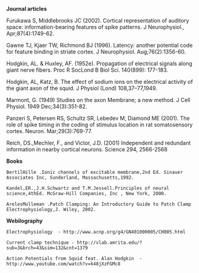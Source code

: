 **Journal articles**

Furukawa S, Middlebrooks JC (2002). Cortical representation of auditory space: information-bearing features of spike patterns. J Neurophysiol., Apr;87(4):1749-62.

Gawne TJ, Kjaer TW, Richmond BJ (1996). Latency: another potential code for feature binding in striate cortex. J Neurophysiol. Aug;76(2):1356-60.

Hodgkin, AL. & Huxley, AF. (1952e). Propagation of electrical signals along giant nerve fibers. Proc R SocLond B Biol Sci. 140(899): 177-183. 

Hodgkin, AL, Katz, B. The effect of sodium ions on the electrical activity of the giant axon of the squid. J Physiol (Lond) 108,37–77,1949.

Marmont, G. (1949) Studies on the axon Membrane; a new method. J Cell Physiol. 1949 Dec;34(3):351-82.

Panzeri S, Petersen RS, Schultz SR, Lebedev M, Diamond ME (2001). The role of spike timing in the coding of stimulus location in rat somatosensory cortex. Neuron. Mar;29(3):769-77.

Reich, DS.,Mechler, F., and Victor, J.D. (2001) Independent and redundant information in nearby cortical neurons. Science 294, 2566-2568

**Books**


    BertilHille .Ionic channels of excitable membrane,2nd Ed. Sinauer Associates Inc, Sunderland, Massachusetts,1992.
    
    Kandel,ER.,J.H.Schwartz and T.M.Jessell.Principles of neural science,4thEd. McGraw-Hill Companies, Inc , New York, 2000.
    
    ArelesMolleman .Patch Clamping: An Introductory Guide to Patch Clamp Electrophysiology,J. Wiley, 2002.
    
   **Webilography**
   
   
    Electrophysiology  - http://www.acnp.org/g4/GN401000005/CH005.html
    
    Current clamp technique - http://vlab.amrita.edu/?sub=3&brch=43&sim=132&cnt=1379
    
    Action Potentials from Squid feat. Alan Hodgkin  -http://www.youtube.com/watch?v=k48jXzFGMc8
     

